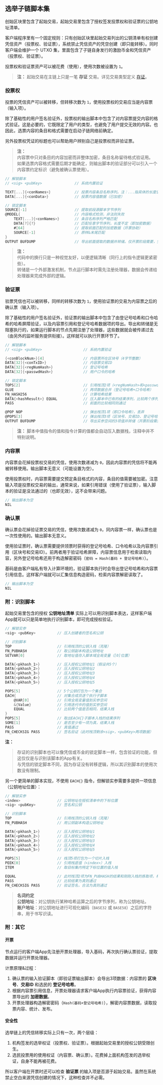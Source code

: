 ## 选举子链脚本集

创始区块里包含了起始交易，起始交易里包含了授权签发投票权和验证票的公钥地址清单。

客户端程序里有一个固定规则：只有创始区块里起始交易列出的公钥清单有权创建凭信资产（投票权、验证票），系统禁止凭信资产的凭空创建（即只能转移）。同时客户端会维护一个 UTXO 集，里面包含了子链自身发行的激励币金和凭信资产（投票权、验证票）。

投票权和验证票资产可以被花费（使用），使用次数被设置为 `1`。

> __注：__
> 起始交易在主链上只是一笔 __存证__ 交易。详见交易类型定义 [存证](../../5.脚本系统设计.md#存证)。


### 投票权

投票的凭信资产可以被转移，但转移次数为 `1`，使用投票权的交易应当是内容票（输入项）。

除了基础性的用户签名验证外，投票权的输出脚本中包含了对内容票提交内容的格式验证。这是必要的，它既限定了用户的类型，也避免了用户提交无效的内容。也因此，选票内容的条目和格式需要在启动子链网络前确定。

另外投票权凭证的标题也可以帮助用户辨别自己是投票权而非验证票。

> __注：__<br>
> 内容票中只对条目的内容加密而非整体加密，条目名称留待格式验证用。<br>
> 如果选票内容格式需要后期才能确定，则输出脚本的验证部分可以引入一个内容票约定标识（避免被确认票使用）。<br>

```go
// 解锁脚本
// <sig> <pubKey>               // 系统内置验证

TEXT[...]{<conNames>}           // 投票内容条目名称序列。注：...指具体的长度值，<conNames>为指代
DATA[...]{<conData>}            // 投票内容值数据（已加密）

// 锁定脚本
SOURCE[-1]                      // 提取前段源脚本字节序列
@MODEL{                         // 内容格式检测，非法则失败
    TEXT[...]{<conNames>}       // 条目名称序列严格匹配
    DATA[?]{?}                  // 匹配任意字节序列，长度不定（即加密数据）
    #[64]                       // 提取前面匹配的加密数据（开票协助）
    SOURCE[-1]                  // 原样&末尾匹配
}
OUTPUT BUFDUMP                  // 导出前面提取的数据并转储。仅开票阶段需要，空执行无害
```

> __注：__<br>
> 代码中的换行只是一种视觉友好，以便逻辑清晰（同行上的指令逻辑更紧密些）。<br>
> 转储是一个外部激发机制，节点运行脚本时需先注册处理器，数据会传递给处理器来完成外部的逻辑。<br>


### 验证票

验票凭信也可以被转移，同样的转移次数为 `1`，使用验证票的交易为内容票之后的确认票（输入项）。

除了基础性的用户签名验证外，验证票的输出脚本中包含了由登记号哈希和口令哈希的哈希屏障验证，以及内容票引用和登记号哈希数据项的导出。导出和转储是无阻塞执行的，如果运行脚本的节点先期注册了处理器，这些数据就会被传递过去（由另外的监听服务提供衔接）。这样就可以执行开票环节了。

```go
// 解锁脚本
// <sig> <pubKey>                   // 系统内置验证

{<conBlockNum>}[4]                  // 内容票所在区块号（4字节整数）
DATA[32]{<conTxID>}                 // 内容票交易ID
DATA[32]{<regNumHash>}              // 登记号哈希
DATA[32]{<passwdHash>}              // 用户口令的哈希

// 锁定脚本
TOPS[2]                             // 引用栈顶2项（<regNumHash>和<passwdHash>）
GLUE                                // 两项数据合并（登记号哈希+口令哈希）
FN_HASH256                          // 计算哈希结果
DATA{<hashResult>} EQUAL            // 压入脚本中已有的结果序列，比较两个序列是否相同
PASS                                // 前面的比较相同则通过

@POP NOP                            // 弹出栈顶1项（即口令哈希），丢弃
@POPS[3]                            // 弹出栈顶3项（区块号、交易ID、登记号哈希）到实参空间
OUTPUT BUFDUMP                      // 导出实参空间的3项值并转储（开票阶段需要）
```

> __注：__
> 脚本中值指令的值和指令计算的值都会自动压入数据栈，注释中并不特别说明。


### 内容票

内容票会花掉投票权交易的凭信，使用次数递减为 `0`，因此内容票的凭信将不能再被转移使用。输出脚本无意义（可能设置为空）。

使用投票权时，内容票需要提交预定条目格式的内容，条目的值需要被加密。注意输入项是投票权交易的输出，通常来说，如果引用错误（使用了验证票），输入脚本的验证是没法通过的（也即无效），这不会带来问题。

```go
// 输出脚本为空
NIL
```


### 确认票

确认票会花掉验证票交易的凭信，使用次数递减为 `0`，同内容票一样，确认票也是一次性使用的。输出脚本无意义。

使用验证票时，确认票需要提供领票时获得的登记号哈希、口令哈希以及内容票引用（区块号和交易ID）。前两者用于验证哈希屏障，内容票信息用于检索读取内容，另外登记号哈希还用于构造解密密码（`密码 = Hash(基码 + 登记号哈希)`）。

基码是由客户端私有导入计算环境的，验证脚本执行时会导出登记号哈希和内容票引用信息。这样客户端就可以汇集信息构造密码，检索内容票解密读取了。

```go
// 输出脚本为空
NIL
```


### 附：识别脚本

起始交易里包含的授权 __公钥地址清单__ 实际上可以用识别脚本表达，这样客户端App就可以只是简单地执行识别脚本，即可完成授权验证。

```go
// 解锁实参
<sig> <pubKey>          // 压入创建者的签名和公钥

// 识别脚本
TOP                     // 引用栈顶的公钥入栈（克隆）
FN_PUBHASH              // 取公钥副本构造公钥地址
SETVAR[0]               // 取地址值存入脚本域全局变量（[0]位置）

DATA{<pkhash_1>}        // 压入授权公钥地址1（假设共5个）
DATA{<pkhash_2>}        // 压入授权公钥地址2
DATA{<pkhash_3>}        // 压入授权公钥地址3
DATA{<pkhash_4>}        // 压入授权公钥地址4
DATA{<pkhash_5>}        // 压入授权公钥地址5

POPS[5]                 // 5个公钥打包为一个集合
EACH{                   // 对集合成员逐个执行子脚本
    @VAR[0]             // 引用全局变量值到实参空间
    &{Value}            // 引用迭代中的值到实参空间
    EQUAL               // 比较两个值是否相同，结果入栈
}
POPS[5]                 // 取出EACH{}子脚本入栈的结果序列
SOME[1]                 // 是否至少有一项为真，结果入栈
PASS                    // 真值通过
FN_CHECKSIG PASS        // 签名验证（此时栈顶剩余<sig>，<pubKey>两项数据）
```

__注：__<br>
> 存证的识别脚本也可以像凭信或币金的锁定脚本一样，包含验证的功能，但这仅仅是与识别该脚本的App有关。<br>
> 与凭信的锁定脚本不同，因为存证没有转移逻辑，所以其识别脚本的使用次数没有限制。<br>


另一个更简单的脚本实现，不使用  `EACH{}` 指令，但解锁实参需要多提供一项信息（公钥地址位置）：

```go
// 解锁实参
<index>                 // 公钥地址在授权清单中的下标位置
<sig> <pubKey>          // 签名和公钥

// 识别脚本
TOP                     // 引用栈顶的公钥入栈（克隆）
FN_PUBHASH              // 用公钥副本构造公钥地址

DATA{<pkhash_1>}        // 压入授权公钥地址1
DATA{<pkhash_2>}        // 压入授权公钥地址2
DATA{<pkhash_3>}        // 压入授权公钥地址3
DATA{<pkhash_4>}        // 压入授权公钥地址4
DATA{<pkhash_5>}        // 压入授权公钥地址5

POPS[5]                 // 栈顶5项打包为一个切片入栈
PEEK[0]                 // 引用栈底值（<index>）入栈
ITEM                    // 取目标集内特定下标位置的值入栈

EQUAL                   // 此时栈顶2项为FN_PUBHASH的结果和刚刚入栈的拣取项，相等比较
PASS                    // 比较结果为真则通过
FN_CHECKSIG PASS        // 验证签名，合法为真则通过
```

> **名词约定**<br>
> **公钥地址**：对公钥执行某种哈希运算之后的字节序列，称为公钥地址。<br>
> **账户地址**：对公钥地址进行可视化编码（`BASE32` 或 `BASE58`）之后的字符串，用于书写识读。<br>


### 附：其它

#### 开票

节点运行的客户端App先注册开票处理器，导入基码，再次执行确认票验证，提取数据并运行开票处理器。

计票原理&过程：

1. 确认票的输入验证脚本（即验证票输出脚本）会导出3项数据：内容票的 __区块号__、__交易ID__ 和选民的 __登记号哈希__。
2. 根据内容票引用信息，开票处理器请求客户端App执行内容票验证，获得内容票导出的 __加密数据__。
3. 开票处理器构造解密密码（`Hash(基码+登记号哈希)`），解密内容票数据，读取投票内容、统计、发布。


#### 安全性

选举链上的凭信转移实际上只有一次，两个层级：

1. 机构签发的选举权证（投票权、验证票）。根据起始交易里的授权公钥受限创生。
2. 选民投票用的使用权证（内容票、确认票）。花费掉上面机构签发的选举权证，自身不能再被花费。

所以客户端在开票时还可以检查 __验证票__ 的输入项是否源于起始交易。虽然在系统禁止空白来源凭信创建的情况下，这种检查并不必需。
